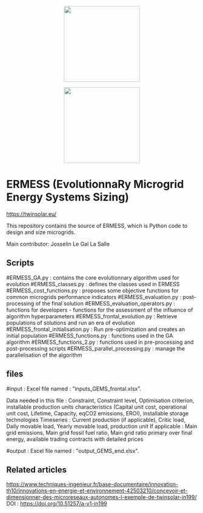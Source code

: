 <a href='https://twinsolar.eu/'><p align="center"><img src="https://twinsolar.eu/wp-content/uploads/2023/03/logo_twinsolar_seul.png" width="200"></p></a>
<p align="center"><img src="https://twinsolar.eu/wp-content/uploads/2023/03/EN_FundedbytheEU_RGB_POS.png" width="200"></p>

# <b>ERMESS</b> (EvolutionnaRy Microgrid Energy Systems Sizing)

<a href='https://twinsolar.eu/'>https://twinsolar.eu/</a>

This repository contains the source of ERMESS, which is Python code to design and size microgrids.

Main contributor: Josselin Le Gal La Salle


## Scripts
#ERMESS_GA.py : contains the core evolutionnary algorithm used for evolution
#ERMESS_classes.py : defines the classes used in ERMESS
#ERMESS_cost_functions.py : proposes some objective functions for common microgrids performance indicators
#ERMESS_evaluation.py : post-processing of the final solution
#ERMESS_evaluation_operators.py : functions for developers - functions for the assessment of the influence of algorithm hyperparameters
#ERMESS_frontal_evolution.py : Retrieve populations of solutions and run an era of evolution
#ERMESS_frontal_initialisation.py : Run pre-optimization and creates an initial population
#ERMESS_functions.py : functions used in the GA algorithm
#ERMESS_functions_2.py : functions used in pre-processing and post-processing scripts
#ERMESS_parallel_processing.py : manage the parallelisation of the algorithm

##  files

#input : 
Excel file named : "inputs_GEMS_frontal.xlsx". 

Data needed in this file : 
Constraint, Constraint level, Optimisation criterion, installable production units characteristics (Capital unit cost, operational unit cost, Lifetime, Capacity, eqCO2 emissions, EROI), installable storage technologies
Timeseries : Current production (if applicable), Critic load, Daily movable load, Yearly movable load, production unit
If applicable : Main grid emissions, Main grid fossil fuel ratio, Main grid ratio primary over final energy, available trading contracts with detailed prices


#output : 
Excel file named : "output_GEMS_end.xlsx". 

## Related articles

https://www.techniques-ingenieur.fr/base-documentaire/innovation-th10/innovations-en-energie-et-environnement-42503210/concevoir-et-dimensionner-des-microreseaux-autonomes-l-exemple-de-twinsolar-in199/
DOI : https://doi.org/10.51257/a-v1-in199


